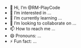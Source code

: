 - 👋 Hi, I’m @RM-PlayCode
- 👀 I’m interested in ...
- 🌱 I’m currently learning ...
- 💞️ I’m looking to collaborate on ...
- 📫 How to reach me ...
- 😄 Pronouns: ...
- ⚡ Fun fact: ...

<!---
RM-PlayCode/RM-PlayCode is a ✨ special ✨ repository because its `README.md` (this file) appears on your GitHub profile.
You can click the Preview link to take a look at your changes.
--->
